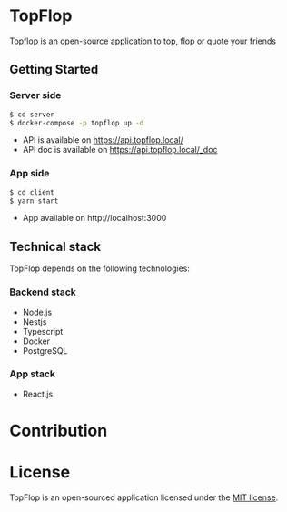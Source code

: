 # TopFlop

Topflop is an open-source application to top, flop or quote your friends

## Getting Started

### Server side

```bash
$ cd server
$ docker-compose -p topflop up -d
```

-   API is available on https://api.topflop.local/
-   API doc is available on https://api.topflop.local/_doc

### App side

```bash
$ cd client
$ yarn start
```

-   App available on http://localhost:3000

## Technical stack

TopFlop depends on the following technologies:

### Backend stack

-   Node.js
-   Nestjs
-   Typescript
-   Docker
-   PostgreSQL

### App stack

-   React.js

# Contribution

# License

TopFlop is an open-sourced application licensed under the [MIT license](https://opensource.org/licenses/MIT).
